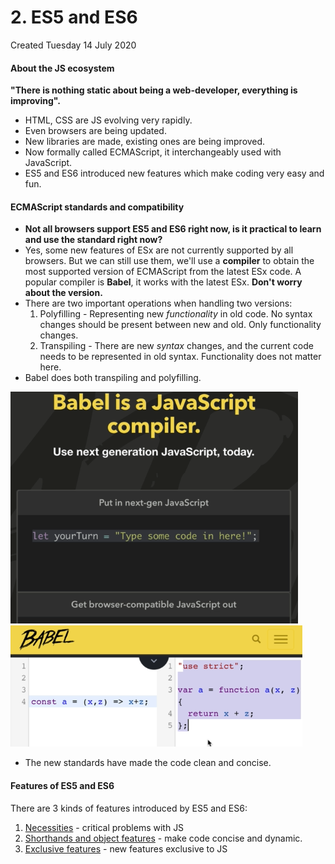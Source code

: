 # 2. ES5 and ES6
Created Tuesday 14 July 2020

#### About the JS ecosystem
**"There is nothing static about being a web-developer, everything is improving".**

- HTML, CSS are JS evolving very rapidly.
- Even browsers are being updated.
- New libraries are made, existing ones are being improved.
- Now formally called ECMAScript, it interchangeably used with JavaScript.
- ES5 and ES6 introduced new features which make coding very easy and fun.

#### ECMAScript standards and compatibility
- **Not all browsers support ES5 and ES6 right now, is it practical to learn and use the standard right now?**
- Yes, some new features of ESx are not currently supported by all browsers. But we can still use them, we'll use a **compiler** to obtain the most supported version of ECMAScript from the latest ESx code. A popular compiler is **Babel**, it works with the latest ESx. **Don't worry about the version.**
- There are two important operations when handling two versions:
  1.  Polyfilling - Representing new _functionality_ in old code. No syntax changes should be present between new and old. Only functionality changes.
  2.  Transpiling - There are new _syntax_ changes, and the current code needs to be represented in old syntax. Functionality does not matter here.
- Babel does both transpiling and polyfilling.

![](/assets/2_ES5_and_ES6-image-1.png) ![](/assets/2_ES5_and_ES6-image-2.png)

- The new standards have made the code clean and concise.

#### Features of ES5 and ES6
There are 3 kinds of features introduced by ES5 and ES6:
1. [Necessities](A_Necessities.md) - critical problems with JS
2. [Shorthands and object features](B_Shorthands_and_object_features.md) - make code concise and dynamic.
3. [Exclusive features](C_JS_exclusive_features.md) - new features exclusive to JS
